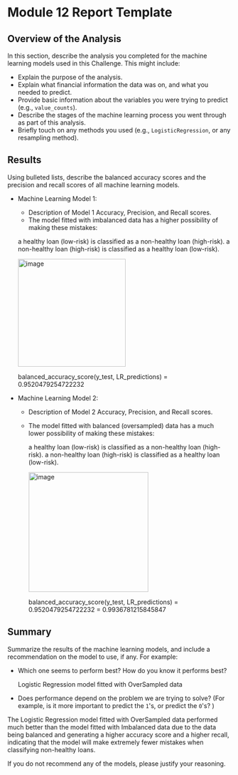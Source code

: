 # Module 12 Report Template

## Overview of the Analysis

In this section, describe the analysis you completed for the machine learning models used in this Challenge. This might include:

* Explain the purpose of the analysis.
* Explain what financial information the data was on, and what you needed to predict.
* Provide basic information about the variables you were trying to predict (e.g., `value_counts`).
* Describe the stages of the machine learning process you went through as part of this analysis.
* Briefly touch on any methods you used (e.g., `LogisticRegression`, or any resampling method).

## Results

Using bulleted lists, describe the balanced accuracy scores and the precision and recall scores of all machine learning models.

* Machine Learning Model 1:
  * Description of Model 1 Accuracy, Precision, and Recall scores.
  * The model fitted with imbalanced data has a higher possibility of making these mistakes:

   a healthy loan (low-risk) is classified as a non-healthy loan (high-risk).
   a non-healthy loan (high-risk) is classified as a healthy loan (low-risk).

  <img width="242" alt="image" src="https://github.com/Elevate04/credit-risk-classification/assets/108631132/9533da59-04cf-47f1-9ee1-98cf70c02512">

  balanced_accuracy_score(y_test, LR_predictions) = 0.9520479254722232




* Machine Learning Model 2:
  * Description of Model 2 Accuracy, Precision, and Recall scores.
  * The model fitted with balanced (oversampled) data has a much lower possibility of making these mistakes:

    a healthy loan (low-risk) is classified as a non-healthy loan (high-risk).
    a non-healthy loan (high-risk) is classified as a healthy loan (low-risk).

    <img width="269" alt="image" src="https://github.com/Elevate04/credit-risk-classification/assets/108631132/66bb61c6-3b30-4822-aac6-f782a5852757">

    balanced_accuracy_score(y_test, LR_predictions) = 0.9520479254722232 = 0.9936781215845847



## Summary

Summarize the results of the machine learning models, and include a recommendation on the model to use, if any. For example:
* Which one seems to perform best? How do you know it performs best?

  Logistic Regression model fitted with OverSampled data
  
* Does performance depend on the problem we are trying to solve? (For example, is it more important to predict the `1`'s, or predict the `0`'s? )

The Logistic Regression model fitted with OverSampled data performed much better than the model fitted with Imbalanced data due to the data being balanced and generating a higher accuracy score and a higher recall, indicating that the model will make extremely fewer mistakes when classifying non-healthy loans.

If you do not recommend any of the models, please justify your reasoning.
